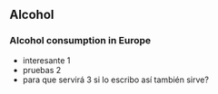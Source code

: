 ## Alcohol
### Alcohol consumption in Europe
* interesante 1
* pruebas 2
* para que servirá 3
si lo escribo así también sirve?
